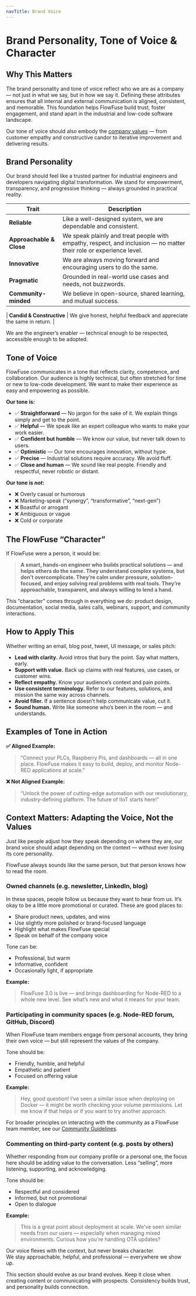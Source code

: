 ```yaml
---
navTitle: Brand Voice
---
```


# Brand Personality, Tone of Voice & Character

## Why This Matters

The brand personality and tone of voice reflect who we are as a company — not just in what we say, but in how we say it. Defining these attributes ensures that all internal and external communication is aligned, consistent, and memorable. This foundation helps FlowFuse build trust, foster engagement, and stand apart in the industrial and low-code software landscape.

Our tone of voice should also embody the [company values](/handbook/company/values/) — from customer empathy and constructive candor to iterative improvement and delivering results.


## Brand Personality

Our brand should feel like a trusted partner for industrial engineers and developers navigating digital transformation. We stand for empowerment, transparency, and progressive thinking — always grounded in practical reality.

| Trait              | Description |
|--------------------|-------------|
| **Reliable**        | Like a well-designed system, we are dependable and consistent. |
| **Approachable & Close** | We speak plainly and treat people with empathy, respect, and inclusion — no matter their role or experience level. |
| **Innovative**      | We are always moving forward and encouraging users to do the same. |
| **Pragmatic**       | Grounded in real-world use cases and needs, not buzzwords. |
| **Community-minded** | We believe in open-source, shared learning, and mutual success. |

| **Candid & Constructive** | We give honest, helpful feedback and appreciate the same in return. |

We are the engineer’s enabler — technical enough to be respected, accessible enough to be adopted.


## Tone of Voice

FlowFuse communicates in a tone that reflects clarity, competence, and collaboration. Our audience is highly technical, but often stretched for time or new to low-code development. We want to make their experience as easy and empowering as possible.

**Our tone is:**

- ✅ **Straightforward** — No jargon for the sake of it. We explain things simply and get to the point.
- ✅ **Helpful** — We speak like an expert colleague who wants to make your work easier.
- ✅ **Confident but humble** — We know our value, but never talk down to users.
- ✅ **Optimistic** — Our tone encourages innovation, without hype.
- ✅ **Precise** — Industrial solutions require accuracy. We avoid fluff.
- ✅ **Close and human** — We sound like real people. Friendly and respectful, never robotic or distant.

**Our tone is *not*:**

- ❌ Overly casual or humorous  
- ❌ Marketing-speak (“synergy”, “transformative”, “next-gen”)  
- ❌ Boastful or arrogant  
- ❌ Ambiguous or vague  
- ❌ Cold or corporate  


## The FlowFuse “Character”

If FlowFuse were a person, it would be:

> **A smart, hands-on engineer who builds practical solutions — and helps others do the same. They understand complex systems, but don’t overcomplicate. They’re calm under pressure, solution-focused, and enjoy solving real problems with real tools. They’re approachable, transparent, and always willing to lend a hand.**

This “character” comes through in everything we do: product design, documentation, social media, sales calls, webinars, support, and community interactions.


## How to Apply This

Whether writing an email, blog post, tweet, UI message, or sales pitch:

- **Lead with clarity.** Avoid intros that bury the point. Say what matters, early.
- **Support with value.** Back up claims with real features, use cases, or customer wins.
- **Reflect empathy.** Know your audience’s context and pain points.
- **Use consistent terminology.** Refer to our features, solutions, and mission the same way across channels.
- **Avoid filler.** If a sentence doesn’t help communicate value, cut it.
- **Sound human.** Write like someone who’s been in the room — and understands.

## Examples of Tone in Action

**✅ Aligned Example:**

> “Connect your PLCs, Raspberry Pis, and dashboards — all in one place. FlowFuse makes it easy to build, deploy, and monitor Node-RED applications at scale.”

**❌ Not Aligned Example:**

> “Unlock the power of cutting-edge automation with our revolutionary, industry-defining platform. The future of IIoT starts here!”

## Context Matters: Adapting the Voice, Not the Values

Just like people adjust how they speak depending on where they are, our brand voice should adapt depending on the context — without ever losing its core personality.

FlowFuse always sounds like the same person, but that person knows how to read the room.

### Owned channels (e.g. newsletter, LinkedIn, blog)

In these spaces, people follow us because they want to hear from us. It’s okay to be a little more promotional or curated. These are good places to:

- Share product news, updates, and wins
- Use slightly more polished or brand-focused language
- Highlight what makes FlowFuse special
- Speak on behalf of the company voice

Tone can be:
- Professional, but warm
- Informative, confident
- Occasionally light, if appropriate

**Example:**  
> FlowFuse 3.0 is live — and brings dashboarding for Node-RED to a whole new level. See what’s new and what it means for your team.


### Participating in community spaces (e.g. Node-RED forum, GitHub, Discord)

When FlowFuse team members engage from personal accounts, they bring their own voice — but still represent the values of the company.

Tone should be:
- Friendly, humble, and helpful
- Empathetic and patient
- Focused on offering value

**Example:**  
> Hey, good question! I’ve seen a similar issue when deploying on Docker — it might be worth checking your volume permissions. Let me know if that helps or if you want to try another approach.

For broader principles on interacting with the community as a FlowFuse team member, see our [Community Guidelines](/handbook/marketing/community/community-guidelines.md).

### Commenting on third-party content (e.g. posts by others)

Whether responding from our company profile or a personal one, the focus here should be adding value to the conversation. Less “selling”, more listening, supporting, and acknowledging.

Tone should be:
- Respectful and considered
- Informed, but not promotional
- Open to dialogue

**Example:**  
> This is a great point about deployment at scale. We've seen similar needs from our users — especially when managing mixed environments. Curious how you're handling OTA updates?

Our voice flexes with the context, but never breaks character.  
We stay approachable, helpful, and professional — everywhere we show up.

This section should evolve as our brand evolves. Keep it close when creating content or communicating with prospects. Consistency builds trust, and personality builds connection.